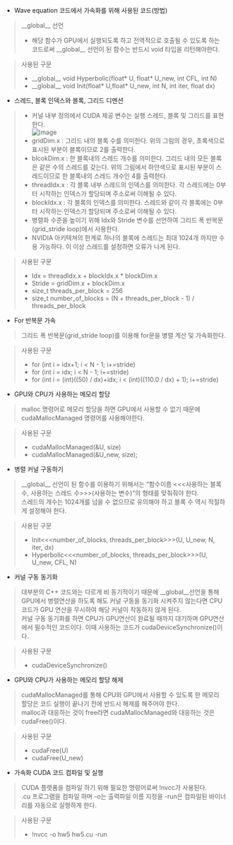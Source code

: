 *	Wave equation 코드에서 가속화를 위해 사용된 코드(방법)

>	\_\_global__ 선언
>*	해당 함수가 GPU에서 실행되도록 하고 전역적으로 호출될 수 있도록 하는 코드로써 \_\_global__ 선언이 된 함수는 반드시 void 타입을 리턴해야한다.

>	사용된 구문
>*	\_\_global__ void Hyperbolic(float* U, float* U_new, int CFL, int N)
>*	\_\_global__ void Init(float* U,float* U_new, int N, int iter, float dx)

*	스레드, 블록 인덱스와 블록, 그리드 디멘션
>*	커널 내부 정의에서 CUDA 제공 변수는 실행 스레드, 블록 및 그리드를 표현한다.  
	![image](https://user-images.githubusercontent.com/83944915/118295109-73b3c000-b516-11eb-9e78-93d0eddb7d02.png)
>*	gridDim.x : 그리드 내의 블록 수를 의미한다. 위의 그림의 경우, 초록색으로 표시된 부분이 블록이므로 2를 출력한다.
>*	blcokDim.x : 한 블록내의 스레드 개수를 의미한다. 그리드 내의 모든 블록은 같은 수의 스레드를 갖는다. 위의 그림에서 하얀색으로 표시된 부분이 스레드이므로 한 블록내의 스레드 개수인 4를 출력한다.
>*	threadIdx.x : 각 블록 내부 스레드의 인덱스를 의미한다. 각 스레드에는 0부터 시작하는 인덱스가 할당되며 주소로써 이해될 수 있다.
>*	blockIdx.x : 각 블록의 인덱스를 의미한다. 스레드와 같이 각 블록에는 0부터 시작하는 인덱스가 할당되며 주소로써 이해될 수 있다.
>*	병렬화 수준을 높이기 위해 Idx와 Stride 변수를 선언하여 그리드 폭 반복문(grid_stride loop)에서 사용한다.
>*	NVIDIA 아키텍쳐의 한계로 하나의 블록에 스레드는 최대 1024개 까지만 수용 가능하다. 이 이상 스레드를 설정하면 오류가 나게 된다.

>	사용된 구문
  >*	Idx = threadIdx.x + blockIdx.x * blockDim.x
  >*	Stride = gridDim.x + blockDim.x
  >*	size_t threads_per_block = 256
  >*	size_t number_of_blocks = (N + threads_per_block - 1) / threads_per_block

*	For 반복문 가속
>	그리드 폭 반복문(grid_stride loop)를 이용해 for문을 병렬 계산 및 가속화한다.  

>	사용된 구문
>*	for (int i = idx+1; i < N - 1; i+=stride)
>*	for (int i = idx; i < N - 1; i+=stride)
>*	for (int i = (int)((50) / dx)+idx; i < (int)((110.0 / dx) + 1); i+=stride)


*	GPU와 CPU가 사용하는 메모리 할당
>	malloc 명령어로 메모리 할당을 하면 GPU에서 사용할 수 없기 때문에 cudaMallocManaged 명령어를 사용해야한다.

>	사용된 구문
>*	cudaMallocManaged(&U, size)
>*	cudaMallocManaged(&U_new, size);


*	병렬 커널 구동하기
>	\_\_global__ 선언이 된 함수를 이용하기 위해서는 “함수이름 <<<사용하는 블록 수, 사용하는 스레드 수>>>(사용하는 변수)”의 형태를 맞춰줘야 한다.  
>	스레드의 개수는 1024개를 넘을 수 없으므로 유의해야 하고 블록 수 역시 적절하게 설정해야 한다.

>	사용된 구문
>*	Init<<<number_of_blocks, threads_per_block>>>(U, U_new, N, iter, dx)
>*	Hyperbolic<<<number_of_blocks, threads_per_block>>>(U, U_new, CFL, N)


*	커널 구동 동기화
>	대부분의 C++ 코드와는 다르게 비 동기적이기 때문에 \_\_global__선언을 통해 GPU에서 병렬연산을 하도록 해도 커널 구동을 동기화 시켜주지 않는다면 CPU코드가 GPU 연산을 무시하여 해당 커널이 작동하지 않게 된다.  
>	커널 구동 동기화를 하면 CPU가 GPU연산이 완료될 때까지 대기하며 GPU연산에서 필수적인 코드이다. 이때 사용하는 코드가 cudaDeviceSynchronize()이다.

>	사용된 구문
>*	cudaDeviceSynchronize()


*	GPU와 CPU가 사용하는 메모리 할당 해제
>	cudaMallocManaged를 통해 CPU와 GPU에서 사용할 수 있도록 한 메모리 할당은 코드 실행이 끝나기 전에 반드시 해제를 해주어야 한다.  
>	malloc과 대응하는 것이 free라면 cudaMallocManaged와 대응하는 것은 cudaFree()이다.

>	사용된 구문
>*	cudaFree(U)
>*	cudaFree(U_new)


*	가속화 CUDA 코드 컴파일 및 실행
>	CUDA 플랫폼을 컴파일 하기 위해 필요한 명령어로써 !nvcc가 사용된다.  
>	.cu 프로그램을 컴파일 하며 -o는 출력파일 이름 지정을 -run은 컴파일된 바이너리를 자동으로 실행하게 한다.

>	사용된 구문
>*	!nvcc -o hw5 hw5.cu -run

